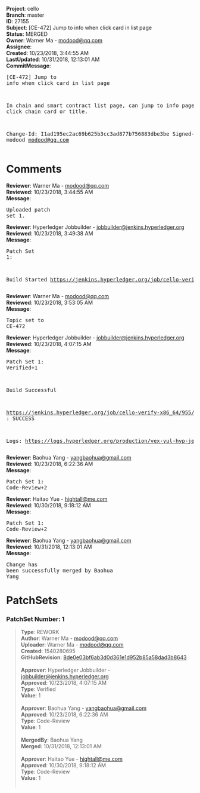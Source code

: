 <strong>Project</strong>: cello<br><strong>Branch</strong>: master<br><strong>ID</strong>: 27155<br><strong>Subject</strong>: [CE-472] Jump to info when click card in list page<br><strong>Status</strong>: MERGED<br><strong>Owner</strong>: Warner Ma - modood@qq.com<br><strong>Assignee</strong>:<br><strong>Created</strong>: 10/23/2018, 3:44:55 AM<br><strong>LastUpdated</strong>: 10/31/2018, 12:13:01 AM<br><strong>CommitMessage</strong>:<br><pre>[CE-472] Jump to info when click card in list page

In chain and smart contract list page, can jump to info page
when click chain card or title.

Change-Id: I1ad195ec2ac69b625b3cc3ad877b756883dbe3be
Signed-off-by: modood <modood@qq.com>
</pre><h1>Comments</h1><strong>Reviewer</strong>: Warner Ma - modood@qq.com<br><strong>Reviewed</strong>: 10/23/2018, 3:44:55 AM<br><strong>Message</strong>: <pre>Uploaded patch set 1.</pre><strong>Reviewer</strong>: Hyperledger Jobbuilder - jobbuilder@jenkins.hyperledger.org<br><strong>Reviewed</strong>: 10/23/2018, 3:49:38 AM<br><strong>Message</strong>: <pre>Patch Set 1:

Build Started https://jenkins.hyperledger.org/job/cello-verify-x86_64/955/</pre><strong>Reviewer</strong>: Warner Ma - modood@qq.com<br><strong>Reviewed</strong>: 10/23/2018, 3:53:05 AM<br><strong>Message</strong>: <pre>Topic set to CE-472</pre><strong>Reviewer</strong>: Hyperledger Jobbuilder - jobbuilder@jenkins.hyperledger.org<br><strong>Reviewed</strong>: 10/23/2018, 4:07:15 AM<br><strong>Message</strong>: <pre>Patch Set 1: Verified+1

Build Successful 

https://jenkins.hyperledger.org/job/cello-verify-x86_64/955/ : SUCCESS

Logs: https://logs.hyperledger.org/production/vex-yul-hyp-jenkins-3/cello-verify-x86_64/955</pre><strong>Reviewer</strong>: Baohua Yang - yangbaohua@gmail.com<br><strong>Reviewed</strong>: 10/23/2018, 6:22:36 AM<br><strong>Message</strong>: <pre>Patch Set 1: Code-Review+2</pre><strong>Reviewer</strong>: Haitao Yue - hightall@me.com<br><strong>Reviewed</strong>: 10/30/2018, 9:18:12 AM<br><strong>Message</strong>: <pre>Patch Set 1: Code-Review+2</pre><strong>Reviewer</strong>: Baohua Yang - yangbaohua@gmail.com<br><strong>Reviewed</strong>: 10/31/2018, 12:13:01 AM<br><strong>Message</strong>: <pre>Change has been successfully merged by Baohua Yang</pre><h1>PatchSets</h1><h3>PatchSet Number: 1</h3><blockquote><strong>Type</strong>: REWORK<br><strong>Author</strong>: Warner Ma - modood@qq.com<br><strong>Uploader</strong>: Warner Ma - modood@qq.com<br><strong>Created</strong>: 1540280695<br><strong>GitHubRevision</strong>: [8de0e03bf6ab3d0d361e1d952b85a58dad3b8643](https://github.com/hyperledger/cello/commit/8de0e03bf6ab3d0d361e1d952b85a58dad3b8643)<br><br><strong>Approver</strong>: Hyperledger Jobbuilder - jobbuilder@jenkins.hyperledger.org<br><strong>Approved</strong>: 10/23/2018, 4:07:15 AM<br><strong>Type</strong>: Verified<br><strong>Value</strong>: 1<br><br><strong>Approver</strong>: Baohua Yang - yangbaohua@gmail.com<br><strong>Approved</strong>: 10/23/2018, 6:22:36 AM<br><strong>Type</strong>: Code-Review<br><strong>Value</strong>: 1<br><br><strong>MergedBy</strong>: Baohua Yang<br><strong>Merged</strong>: 10/31/2018, 12:13:01 AM<br><br><strong>Approver</strong>: Haitao Yue - hightall@me.com<br><strong>Approved</strong>: 10/30/2018, 9:18:12 AM<br><strong>Type</strong>: Code-Review<br><strong>Value</strong>: 1<br><br></blockquote>